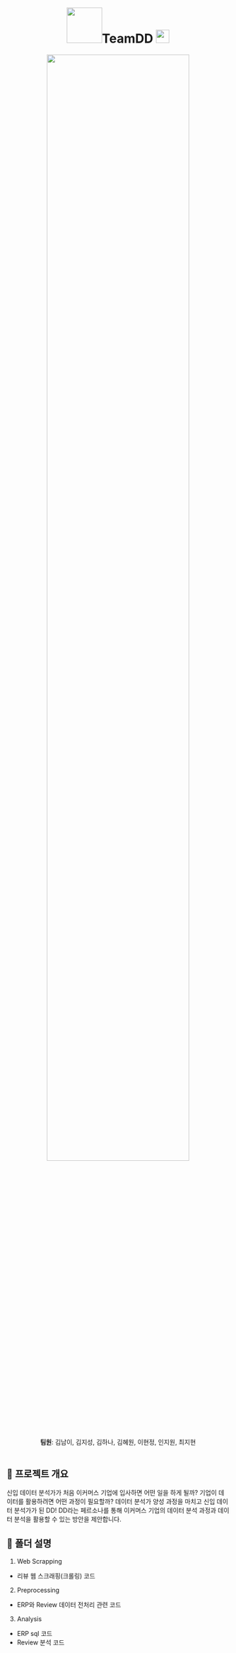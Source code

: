 <div align="center">
<h1><img width="80" src="https://user-images.githubusercontent.com/109563978/202606766-4fd8bf46-c356-4149-85b0-f4f4599edd41.gif">TeamDD
  <img width="30" src="https://user-images.githubusercontent.com/109563978/202608578-ecaee161-2149-4575-9c56-fd44e6680887.png"></h1>
  <img width="80%" src="https://user-images.githubusercontent.com/104474847/202966498-6305f831-5fd7-4f42-8cc1-19da648baac2.png">
<br>
<b>팀원</b>: 김남이, 김지성, 김하나, 김혜원, 이현정, 인지원, 최지현
</div>
<br>


## 📂 프로젝트 개요
신입 데이터 분석가가 처음 이커머스 기업에 입사하면 어떤 일을 하게 될까? 기업이 데이터를 활용하려면 어떤 과정이 필요할까? 데이터 분석가 양성 과정을 마치고 신입 데이터 분석가가 된 DD! DD라는 페르소나를 통해 이커머스 기업의 데이터 분석 과정과 데이터 분석을 활용할 수 있는 방안을 제안합니다.

## 📂 폴더 설명
1. Web Scrapping
- 리뷰 웹 스크래핑(크롤링) 코드

2. Preprocessing
- ERP와 Review 데이터 전처리 관련 코드

3. Analysis 
- ERP sql 코드
- Review 분석 코드

